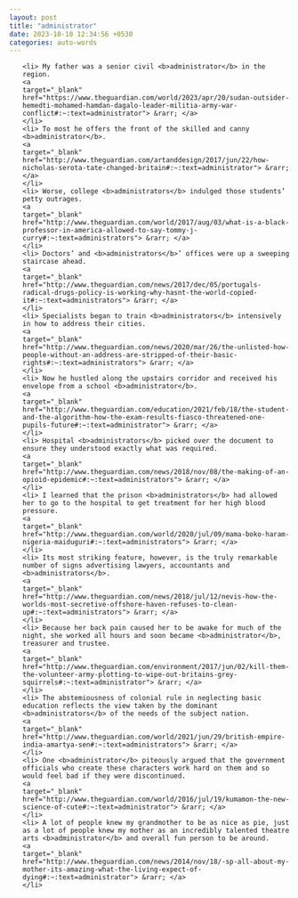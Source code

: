 ```yaml
---
layout: post
title: "administrator"
date: 2023-10-10 12:34:56 +0530
categories: auto-words
---
```

<ol>

    <li> My father was a senior civil <b>administrator</b> in the region.
    <a 
    target="_blank" 
    href="https://www.theguardian.com/world/2023/apr/20/sudan-outsider-hemedti-mohamed-hamdan-dagalo-leader-militia-army-war-conflict#:~:text=administrator"> &rarr; </a>
    </li>
    <li> To most he offers the front of the skilled and canny <b>administrator</b>.
    <a 
    target="_blank" 
    href="http://www.theguardian.com/artanddesign/2017/jun/22/how-nicholas-serota-tate-changed-britain#:~:text=administrator"> &rarr; </a>
    </li>
    <li> Worse, college <b>administrators</b> indulged those students’ petty outrages.
    <a 
    target="_blank" 
    href="http://www.theguardian.com/world/2017/aug/03/what-is-a-black-professor-in-america-allowed-to-say-tommy-j-curry#:~:text=administrators"> &rarr; </a>
    </li>
    <li> Doctors’ and <b>administrators</b>’ offices were up a sweeping staircase ahead.
    <a 
    target="_blank" 
    href="http://www.theguardian.com/news/2017/dec/05/portugals-radical-drugs-policy-is-working-why-hasnt-the-world-copied-it#:~:text=administrators"> &rarr; </a>
    </li>
    <li> Specialists began to train <b>administrators</b> intensively in how to address their cities.
    <a 
    target="_blank" 
    href="http://www.theguardian.com/news/2020/mar/26/the-unlisted-how-people-without-an-address-are-stripped-of-their-basic-rights#:~:text=administrators"> &rarr; </a>
    </li>
    <li> Now he hustled along the upstairs corridor and received his envelope from a school <b>administrator</b>.
    <a 
    target="_blank" 
    href="http://www.theguardian.com/education/2021/feb/18/the-student-and-the-algorithm-how-the-exam-results-fiasco-threatened-one-pupils-future#:~:text=administrator"> &rarr; </a>
    </li>
    <li> Hospital <b>administrators</b> picked over the document to ensure they understood exactly what was required.
    <a 
    target="_blank" 
    href="http://www.theguardian.com/news/2018/nov/08/the-making-of-an-opioid-epidemic#:~:text=administrators"> &rarr; </a>
    </li>
    <li> I learned that the prison <b>administrators</b> had allowed her to go to the hospital to get treatment for her high blood pressure.
    <a 
    target="_blank" 
    href="http://www.theguardian.com/world/2020/jul/09/mama-boko-haram-nigeria-maiduguri#:~:text=administrators"> &rarr; </a>
    </li>
    <li> Its most striking feature, however, is the truly remarkable number of signs advertising lawyers, accountants and <b>administrators</b>.
    <a 
    target="_blank" 
    href="http://www.theguardian.com/news/2018/jul/12/nevis-how-the-worlds-most-secretive-offshore-haven-refuses-to-clean-up#:~:text=administrators"> &rarr; </a>
    </li>
    <li> Because her back pain caused her to be awake for much of the night, she worked all hours and soon became <b>administrator</b>, treasurer and trustee.
    <a 
    target="_blank" 
    href="http://www.theguardian.com/environment/2017/jun/02/kill-them-the-volunteer-army-plotting-to-wipe-out-britains-grey-squirrels#:~:text=administrator"> &rarr; </a>
    </li>
    <li> The abstemiousness of colonial rule in neglecting basic education reflects the view taken by the dominant <b>administrators</b> of the needs of the subject nation.
    <a 
    target="_blank" 
    href="http://www.theguardian.com/world/2021/jun/29/british-empire-india-amartya-sen#:~:text=administrators"> &rarr; </a>
    </li>
    <li> One <b>administrator</b> piteously argued that the government officials who create these characters work hard on them and so would feel bad if they were discontinued.
    <a 
    target="_blank" 
    href="http://www.theguardian.com/world/2016/jul/19/kumamon-the-new-science-of-cute#:~:text=administrator"> &rarr; </a>
    </li>
    <li> A lot of people knew my grandmother to be as nice as pie, just as a lot of people knew my mother as an incredibly talented theatre arts <b>administrator</b> and overall fun person to be around.
    <a 
    target="_blank" 
    href="http://www.theguardian.com/news/2014/nov/18/-sp-all-about-my-mother-its-amazing-what-the-living-expect-of-dying#:~:text=administrator"> &rarr; </a>
    </li>